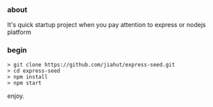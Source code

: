 ### about

 It's quick startup project when you pay attention to express or nodejs platform

### begin

    > git clone https://github.com/jiahut/express-seed.git
    > cd express-seed
    > npm install
    > npm start

enjoy.
